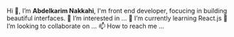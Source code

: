 Hi 👋, I’m **Abdelkarim Nakkahi**, I'm front end developer, focucing in building beautiful interfaces.
👀 I’m interested in ...
🌱 I’m currently learning React.js
💞️ I’m looking to collaborate on ...
📫 How to reach me ...

<!---
abdelkarimnakkahi/abdelkarimnakkahi is a ✨ special ✨ repository because its `README.md` (this file) appears on your GitHub profile.
You can click the Preview link to take a look at your changes.
--->
